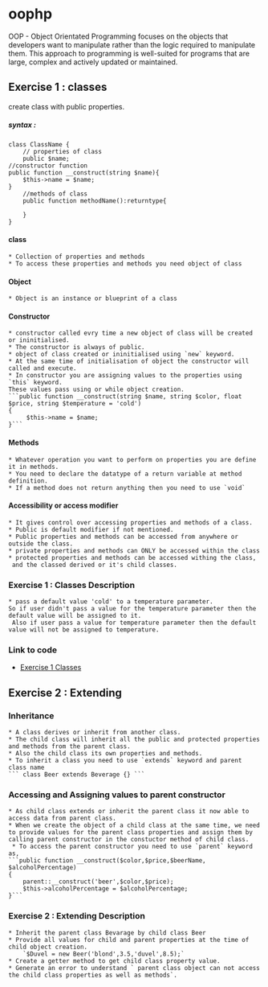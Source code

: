 # oophp
OOP - Object Orientated Programming 
 focuses on the objects that developers want to manipulate rather than the logic required to manipulate them. 
 This approach to programming is well-suited for programs that are large, complex and actively updated or maintained.


## Exercise 1 : classes 

create class with public properties.
##### syntax : 

```
class ClassName {
    // properties of class
    public $name;
//constructor function 
public function __construct(string $name){
    $this->name = $name;
}
    //methods of class
    public function methodName():returntype{

    }
}
```
#### class
    * Collection of properties and methods
    * To access these properties and methods you need object of class

#### Object
    * Object is an instance or blueprint of a class

#### Constructor
    * constructor called evry time a new object of class will be created or ininitialised.
    * The constructor is always of public.
    * object of class created or ininitialised using `new` keyword. 
    * At the same time of initialisation of object the constructor will called and execute.
    * In constructor you are assigning values to the properties using `this` keyword. 
    These values pass using or while object creation.
    ```public function __construct(string $name, string $color, float $price, string $temperature = 'cold')
    {
         $this->name = $name;
    }```

#### Methods
    * Whatever operation you want to perform on properties you are define it in methods.
    * You need to declare the datatype of a return variable at method definition.
    * If a method does not return anything then you need to use `void` 

#### Accessibility or access modifier 
    * It gives control over accessing properties and methods of a class. 
    * Public is default modifier if not mentioned.
    * Public properties and methods can be accessed from anywhere or outside the class.
    * private properties and methods can ONLY be accessed within the class
    * protected properties and methods can be accessed withing the class,
     and the classed derived or it's child classes.

### Exercise 1 : Classes Description
    * pass a default value 'cold' to a temperature parameter. 
    So if user didn't pass a value for the temperature parameter then the default value will be assigned to it.
     Also if user pass a value for temperature parameter then the default value will not be assigned to temperature.

### Link to code
 * [Exercise 1 Classes](https://github.com/SnehalChetan/oophp/blob/main/classes.php "Exercise 1 Classes")

## Exercise 2 : Extending

### Inheritance 
    * A class derives or inherit from another class.
    * The child class will inherit all the public and protected properties and methods from the parent class. 
    * Also the child class its own properties and methods.
    * To inherit a class you need to use `extends` keyword and parent class name
    ``` class Beer extends Beverage {} ```

### Accessing and Assigning values to parent constructor
    * As child class extends or inherit the parent class it now able to access data from parent class.
    * When we create the object of a child class at the same time, we need to provide values for the parent class properties and assign them by calling parent constructor in the constuctor method of child class.
     * To access the parent constructor you need to use `parent` keyword as,
    ```public function __construct($color,$price,$beerName, $alcoholPercentage)
	{
		parent::__construct('beer',$color,$price);
        $this->alcoholPercentage = $alcoholPercentage;
    }```
   
### Exercise 2 : Extending Description
    * Inherit the parent class Bevarage by child class Beer
    * Provide all values for child and parent properties at the time of child object creation.
        `$Duvel = new Beer('blond',3.5,'duvel',8.5);`
    * Create a getter method to get child class property value.
    * Generate an error to understand ` parent class object can not access the child class properties as well as methods`.